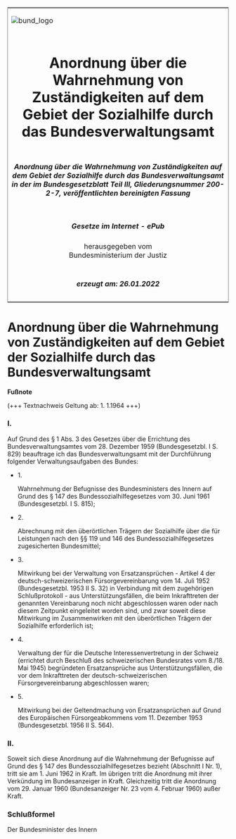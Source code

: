 <span id="DECKBLATT.html"></span>

<table border="0" frame="border" width="100%">

<tr valign="top">

<td align="left">

![bund\_logo](BfJ_2021_Web_de_de.gif)

</td>

<td align="right">

 

</td>

</tr>

<tr align="center" valign="middle">

<td colspan="2">

# Anordnung über die Wahrnehmung von Zuständigkeiten auf dem Gebiet der Sozialhilfe durch das Bundesverwaltungsamt

</td>

</tr>

<tr align="center" valign="middle">

<td colspan="2">

##### Anordnung über die Wahrnehmung von Zuständigkeiten auf dem Gebiet der Sozialhilfe durch das Bundesverwaltungsamt in der im Bundesgesetzblatt Teil III, Gliederungsnummer 200-2-7, veröffentlichten bereinigten Fassung

</td>

</tr>

<tr align="center" valign="middle">

<td colspan="2">

  
  

##### Gesetze im Internet - ePub  
  
herausgegeben vom  
Bundesministerium der Justiz

</td>

</tr>

<tr align="center" valign="bottom">

<td colspan="2">

  
  

##### erzeugt am: 26.01.2022

</td>

</tr>

</table>

<span id="BJNR512400962.html"></span>

# Anordnung über die Wahrnehmung von Zuständigkeiten auf dem Gebiet der Sozialhilfe durch das Bundesverwaltungsamt

<div>

  
**Fußnote**

<div class="jnhtml">

<div>

<div class="jurAbsatz">

(+++ Textnachweis Geltung ab: 1. 1.1964 +++)

</div>

</div>

</div>

</div>

<span id="BJNR512400962BJNE000100304.html"></span>

### I.  

<div>

<div class="jnhtml">

<div>

<div class="jurAbsatz">

Auf Grund des § 1 Abs. 3 des Gesetzes über die Errichtung des
Bundesverwaltungsamtes vom 28. Dezember 1959 (Bundesgesetzbl. I S. 829)
beauftrage ich das Bundesverwaltungsamt mit der Durchführung folgender
Verwaltungsaufgaben des Bundes:

  - 1\.
    
    <div style="">
    
    Wahrnehmung der Befugnisse des Bundesministers des Innern auf Grund
    des § 147 des Bundessozialhilfegesetzes vom 30. Juni 1961
    (Bundesgesetzbl. I S. 815);
    
    </div>

  - 2\.
    
    <div style="">
    
    Abrechnung mit den überörtlichen Trägern der Sozialhilfe über die
    für Leistungen nach den §§ 119 und 146 des
    Bundessozialhilfegesetzes zugesicherten Bundesmittel;
    
    </div>

  - 3\.
    
    <div style="">
    
    Mitwirkung bei der Verwaltung von Ersatzansprüchen - Artikel 4 der
    deutsch-schweizerischen Fürsorgevereinbarung vom 14. Juli 1952
    (Bundesgesetzbl. 1953 II S. 32) in Verbindung mit dem zugehörigen
    Schlußprotokoll - aus Unterstützungsfällen, die beim Inkrafttreten
    der genannten Vereinbarung noch nicht abgeschlossen waren oder nach
    diesem Zeitpunkt eingeleitet worden sind, und zwar soweit diese
    Mitwirkung im Zusammenwirken mit den überörtlichen Trägern der
    Sozialhilfe erforderlich ist;
    
    </div>

  - 4\.
    
    <div style="">
    
    Verwaltung der für die Deutsche Interessenvertretung in der Schweiz
    (errichtet durch Beschluß des schweizerischen Bundesrates vom 8./18.
    Mai 1945) begründeten Ersatzansprüche aus Unterstützungsfällen, die
    vor dem Inkrafttreten der deutsch-schweizerischen
    Fürsorgevereinbarung abgeschlossen waren;
    
    </div>

  - 5\.
    
    <div style="">
    
    Mitwirkung bei der Geltendmachung von Ersatzansprüchen auf Grund des
    Europäischen Fürsorgeabkommens vom 11. Dezember 1953
    (Bundesgesetzbl. 1956 II S. 564).
    
    </div>

</div>

</div>

</div>

</div>

<span id="BJNR512400962BJNE000200304.html"></span>

### II.  

<div>

<div class="jnhtml">

<div>

<div class="jurAbsatz">

Soweit sich diese Anordnung auf die Wahrnehmung der Befugnisse auf Grund
des § 147 des Bundessozialhilfegesetzes bezieht (Abschnitt I Nr. 1),
tritt sie am 1. Juni 1962 in Kraft. Im übrigen tritt die Anordnung mit
ihrer Verkündung im Bundesanzeiger in Kraft. Gleichzeitig tritt die
Anordnung vom 29. Januar 1960 (Bundesanzeiger Nr. 23 vom 4. Februar
1960) außer Kraft.

</div>

</div>

</div>

</div>

<span id="BJNR512400962BJNE000300304.html"></span>

### Schlußformel  

<div>

<div class="jnhtml">

<div>

<div class="jurAbsatz">

Der Bundesminister des Innern

</div>

</div>

</div>

</div>
